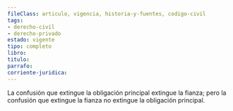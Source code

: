 ```yaml
---
fileClass: articulo, vigencia, historia-y-fuentes, codigo-civil
tags:
- derecho-civil
- derecho-privado
estado: vigente
tipo: completo
libro:
titulo:
parrafo:
corriente-juridica:
---
```

La confusión que extingue la obligación principal extingue la fianza; pero la confusión que extingue la fianza no extingue la obligación principal.